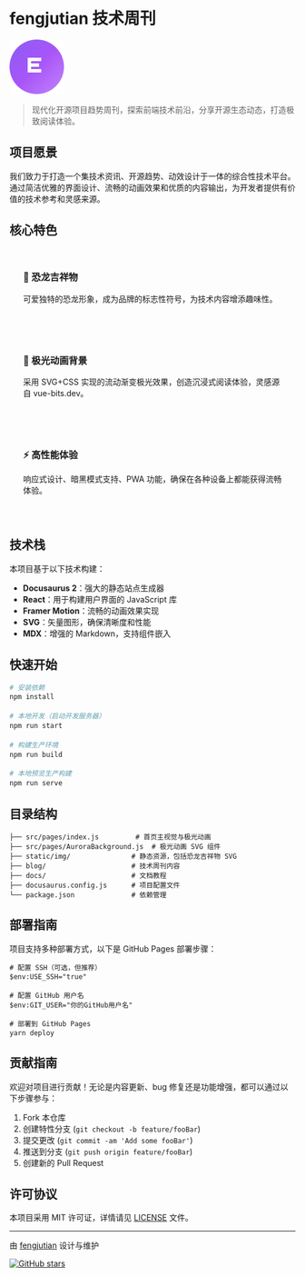 # fengjutian 技术周刊

![首页预览](static/img/fengjutian-animated.svg)

> 现代化开源项目趋势周刊，探索前端技术前沿，分享开源生态动态，打造极致阅读体验。

## 项目愿景

我们致力于打造一个集技术资讯、开源趋势、动效设计于一体的综合性技术平台。通过简洁优雅的界面设计、流畅的动画效果和优质的内容输出，为开发者提供有价值的技术参考和灵感来源。

## 核心特色

<div style="display: flex; flex-wrap: wrap; gap: 1.5rem; margin: 2rem 0;">
  <div style="flex: 1; min-width: 250px; background: rgba(255,255,255,0.05); padding: 1.5rem; border-radius: 8px;">
    <h3 style="margin-top: 0; display: flex; align-items: center;">🦕 恐龙吉祥物</h3>
    <p>可爱独特的恐龙形象，成为品牌的标志性符号，为技术内容增添趣味性。</p>
  </div>
  <div style="flex: 1; min-width: 250px; background: rgba(255,255,255,0.05); padding: 1.5rem; border-radius: 8px;">
    <h3 style="margin-top: 0; display: flex; align-items: center;">🌌 极光动画背景</h3>
    <p>采用 SVG+CSS 实现的流动渐变极光效果，创造沉浸式阅读体验，灵感源自 vue-bits.dev。</p>
  </div>
  <div style="flex: 1; min-width: 250px; background: rgba(255,255,255,0.05); padding: 1.5rem; border-radius: 8px;">
    <h3 style="margin-top: 0; display: flex; align-items: center;">⚡ 高性能体验</h3>
    <p>响应式设计、暗黑模式支持、PWA 功能，确保在各种设备上都能获得流畅体验。</p>
  </div>
</div>

## 技术栈

本项目基于以下技术构建：

- <strong>Docusaurus 2</strong>：强大的静态站点生成器
- <strong>React</strong>：用于构建用户界面的 JavaScript 库
- <strong>Framer Motion</strong>：流畅的动画效果实现
- <strong>SVG</strong>：矢量图形，确保清晰度和性能
- <strong>MDX</strong>：增强的 Markdown，支持组件嵌入

## 快速开始

```bash
# 安装依赖
npm install

# 本地开发（启动开发服务器）
npm run start

# 构建生产环境
npm run build

# 本地预览生产构建
npm run serve
```

## 目录结构

```
├── src/pages/index.js         # 首页主视觉与极光动画
├── src/pages/AuroraBackground.js  # 极光动画 SVG 组件
├── static/img/               # 静态资源，包括恐龙吉祥物 SVG
├── blog/                     # 技术周刊内容
├── docs/                     # 文档教程
├── docusaurus.config.js      # 项目配置文件
└── package.json              # 依赖管理
```

## 部署指南

项目支持多种部署方式，以下是 GitHub Pages 部署步骤：

```shell
# 配置 SSH（可选，但推荐）
$env:USE_SSH="true"

# 配置 GitHub 用户名
$env:GIT_USER="你的GitHub用户名"

# 部署到 GitHub Pages
yarn deploy
```

## 贡献指南

欢迎对项目进行贡献！无论是内容更新、bug 修复还是功能增强，都可以通过以下步骤参与：

1. Fork 本仓库
2. 创建特性分支 (`git checkout -b feature/fooBar`)
3. 提交更改 (`git commit -am 'Add some fooBar'`)
4. 推送到分支 (`git push origin feature/fooBar`)
5. 创建新的 Pull Request

## 许可协议

本项目采用 MIT 许可证，详情请见 [LICENSE](LICENSE) 文件。

---

由 [fengjutian](https://github.com/fengjutian) 设计与维护

[![GitHub stars](https://img.shields.io/github/stars/fengjutian/top-project-trend.svg?style=social&label=Star)](https://github.com/fengjutian/top-project-trend)